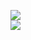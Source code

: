 [![](https://img.shields.io/badge/Made%20With-Github%20Spray-lightgrey.svg?style=for-the-badge&logo=github)](https://github.com/Annihil/github-spray#18283)  
[![](https://i.imgur.com/2DrTn0Z.gif)](https://github.com/Annihil/github-spray)